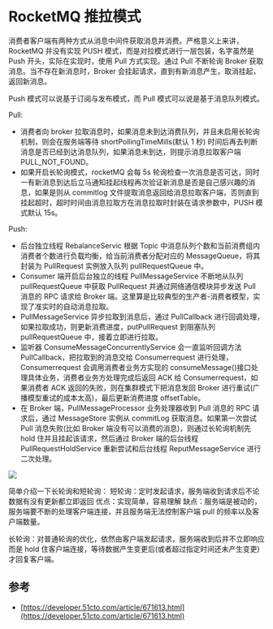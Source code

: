 # RocketMQ 推拉模式

消费者客户端有两种方式从消息中间件获取消息并消费。严格意义上来讲，RocketMQ 并没有实现 PUSH 模式，而是对拉模式进行一层包装，名字虽然是 Push 开头，实际在实现时，使用 Pull 方式实现。通过 Pull 不断轮询 Broker 获取消息。当不存在新消息时，Broker 会挂起请求，直到有新消息产生，取消挂起，返回新消息。

Push 模式可以说基于订阅与发布模式，而 Pull 模式可以说是基于消息队列模式。

Pull:

- 消费者向 broker 拉取消息时，如果消息未到达消费队列，并且未启用长轮询机制，则会在服务端等待 shortPollingTimeMills(默认 1 秒) 时间后再去判断消息是否已经到达消息队列，如果消息未到达，则提示消息拉取客户端 PULL_NOT_FOUND。
- 如果开启长轮询模式，rocketMQ 会每 5s 轮询检查一次消息是否可达，同时一有新消息到达后立马通知挂起线程再次验证新消息是否是自己感兴趣的消息，如果是则从 commitlog 文件提取消息返回给消息拉取客户端，否则直到挂起超时，超时时间由消息拉取方在消息拉取时封装在请求参数中，PUSH 模式默认 15s。

Push:

- 后台独立线程 RebalanceServic 根据 Topic 中消息队列个数和当前消费组内消费者个数进行负载均衡，给当前消费者分配对应的 MessageQueue，将其封装为 PullRequest 实例放入队列 pullRequestQueue 中。
- Consumer 端开启后台独立的线程 PullMessageService 不断地从队列 pullRequestQueue 中获取 PullRequest 并通过网络通信模块异步发送 Pull 消息的 RPC 请求给 Broker 端。这里算是比较典型的生产者-消费者模型，实现了准实时的自动消息拉取。
- PullMessageService 异步拉取到消息后，通过 PullCallback 进行回调处理，如果拉取成功，则更新消费进度，putPullRequest 到阻塞队列 pullRequestQueue 中，接着立即进行拉取。
- 监听器 ConsumeMessageConcurrentlyService 会一直监听回调方法 PullCallback，把拉取到的消息交给 Consumerrequest 进行处理，Consumerrequest 会调用消费者业务方实现的 consumeMessage()接口处理具体业务，消费者业务方处理完成后返回 ACK 给 Consumerrequest，如果消费者 ACK 返回的失败，则在集群模式下把消息发回 Broker 进行重试(广播模型重试的成本太高)，最后更新消费进度 offsetTable。
- 在 Broker 端，PullMessageProcessor 业务处理器收到 Pull 消息的 RPC 请求后，通过 MessageStore 实例从 commitLog 获取消息。如果第一次尝试 Pull 消息失败(比如 Broker 端没有可以消费的消息)，则通过长轮询机制先 hold 住并且挂起该请求，然后通过 Broker 端的后台线程 PullRequestHoldService 重新尝试和后台线程 ReputMessageService 进行二次处理。

![](https://imgs.heiye.site/byte/1644301684522.png)

简单介绍一下长轮询和短轮询：
短轮询：定时发起请求，服务端收到请求后不论数据有没有更新都立即返回
优点：实现简单，容易理解
缺点：服务端是被动的，服务端要不断的处理客户端连接，并且服务端无法控制客户端 pull 的频率以及客户端数量。

长轮询：对普通轮询的优化，依然由客户端发起请求，服务端收到后并不立即响应而是 hold 住客户端连接，等待数据产生变更后(或者超过指定时间还未产生变更)才回复客户端。

## 参考

- [https://developer.51cto.com/article/671613.html](https://developer.51cto.com/article/671613.html)
